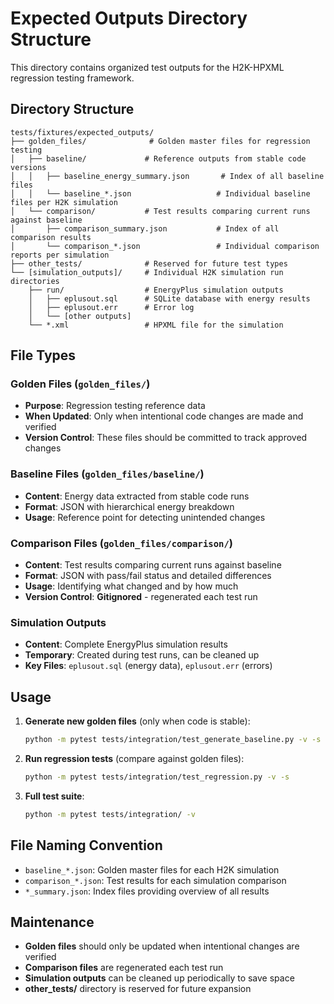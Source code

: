 # Expected Outputs Directory Structure

This directory contains organized test outputs for the H2K-HPXML regression testing framework.

## Directory Structure

```
tests/fixtures/expected_outputs/
├── golden_files/              # Golden master files for regression testing
│   ├── baseline/             # Reference outputs from stable code versions
│   │   ├── baseline_energy_summary.json       # Index of all baseline files
│   │   └── baseline_*.json                   # Individual baseline files per H2K simulation
│   └── comparison/           # Test results comparing current runs against baseline
│       ├── comparison_summary.json           # Index of all comparison results
│       └── comparison_*.json                 # Individual comparison reports per simulation
├── other_tests/              # Reserved for future test types
└── [simulation_outputs]/     # Individual H2K simulation run directories
    ├── run/                  # EnergyPlus simulation outputs
    │   ├── eplusout.sql      # SQLite database with energy results
    │   ├── eplusout.err      # Error log
    │   └── [other outputs]
    └── *.xml                 # HPXML file for the simulation
```

## File Types

### Golden Files (`golden_files/`)
- **Purpose**: Regression testing reference data
- **When Updated**: Only when intentional code changes are made and verified
- **Version Control**: These files should be committed to track approved changes

### Baseline Files (`golden_files/baseline/`)
- **Content**: Energy data extracted from stable code runs
- **Format**: JSON with hierarchical energy breakdown
- **Usage**: Reference point for detecting unintended changes

### Comparison Files (`golden_files/comparison/`)
- **Content**: Test results comparing current runs against baseline  
- **Format**: JSON with pass/fail status and detailed differences
- **Usage**: Identifying what changed and by how much
- **Version Control**: **Gitignored** - regenerated each test run

### Simulation Outputs
- **Content**: Complete EnergyPlus simulation results
- **Temporary**: Created during test runs, can be cleaned up
- **Key Files**: `eplusout.sql` (energy data), `eplusout.err` (errors)

## Usage

1. **Generate new golden files** (only when code is stable):
   ```bash
   python -m pytest tests/integration/test_generate_baseline.py -v -s --run-baseline
   ```

2. **Run regression tests** (compare against golden files):
   ```bash
   python -m pytest tests/integration/test_regression.py -v -s
   ```

3. **Full test suite**:
   ```bash
   python -m pytest tests/integration/ -v
   ```

## File Naming Convention

- `baseline_*.json`: Golden master files for each H2K simulation
- `comparison_*.json`: Test results for each simulation comparison
- `*_summary.json`: Index files providing overview of all results

## Maintenance

- **Golden files** should only be updated when intentional changes are verified
- **Comparison files** are regenerated each test run
- **Simulation outputs** can be cleaned up periodically to save space
- **other_tests/** directory is reserved for future expansion
